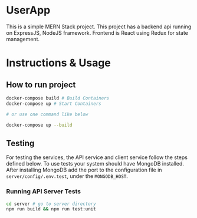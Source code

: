 # UserApp

This is a simple MERN Stack project. This project has a backend api running on ExpressJS, NodeJS framework. Frontend is React using Redux for state management.

# Instructions & Usage

## How to run project

```sh
docker-compose build # Build Containers
docker-compose up # Start Containers

# or use one command like below

docker-compose up --build
```

## Testing 

For testing the services, the API service and client service follow the steps defined below. To use tests your system should have MongoDB installed. After installing MongoDB add the port to the configuration file in `server/config/.env.test`, under the `MONGODB_HOST`.

### Running API Server Tests

```sh
cd server # go to server directory
npm run build && npm run test:unit
```
